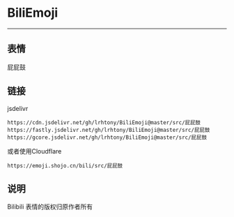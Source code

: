 # BiliEmoji
---
## 表情
屁屁鼓
## 链接
jsdelivr
```
https://cdn.jsdelivr.net/gh/lrhtony/BiliEmoji@master/src/屁屁鼓
https://fastly.jsdelivr.net/gh/lrhtony/BiliEmoji@master/src/屁屁鼓
https://gcore.jsdelivr.net/gh/lrhtony/BiliEmoji@master/src/屁屁鼓
```
或者使用Cloudflare
```
https://emoji.shojo.cn/bili/src/屁屁鼓
```
## 说明
Bilibili 表情的版权归原作者所有
